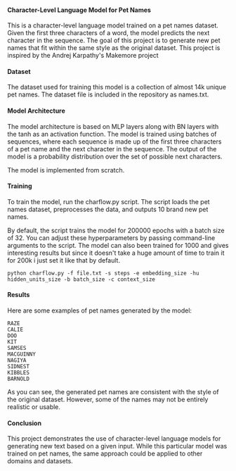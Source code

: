 #### Character-Level Language Model for Pet Names

This is a character-level language model trained on a pet names dataset. Given the first three characters of a word, the model predicts the next character in the sequence. The goal of this project is to generate new pet names that fit within the same style as the original dataset. This project is inspired by the Andrej Karpathy's Makemore project

#### Dataset
The dataset used for training this model is a collection of almost 14k unique pet names. The dataset file is included in the repository as names.txt.

#### Model Architecture
The model architecture is based on MLP layers along with BN layers with the tanh as an activation function. The model is trained using batches of sequences, where each sequence is made up of the first three characters of a pet name and the next character in the sequence. The output of the model is a probability distribution over the set of possible next characters.

The model is implemented from scratch. 

#### Training
To train the model, run the charflow.py script. The script loads the pet names dataset, preprocesses the data, and outputs 10 brand new pet names.

By default, the script trains the model for 200000 epochs with a batch size of 32. You can adjust these hyperparameters by passing command-line arguments to the script. The model can also been trained for 1000 and gives interesting results but since it doesn't take a huge amount of time to train it for 200k i just set it like that by default.

``` python charflow.py -f file.txt -s steps -e embedding_size -hu hidden_units_size -b batch_size -c context_size ```

#### Results
Here are some examples of pet names generated by the model:
```
RAZE
CALIE
DOO
KIT
SAMSES
MACGUINNY
NAGIYA
SIDNEST
KIBBLES
BARNOLD
```
As you can see, the generated pet names are consistent with the style of the original dataset. However, some of the names may not be entirely realistic or usable.

#### Conclusion
This project demonstrates the use of character-level language models for generating new text based on a given input. While this particular model was trained on pet names, the same approach could be applied to other domains and datasets.
